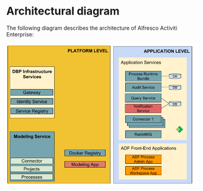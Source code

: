 # Architectural diagram

The following diagram describes the architecture of Alfresco Activiti Enterprise: 

![Architectural Diagram](../images/arch-diagram.png)